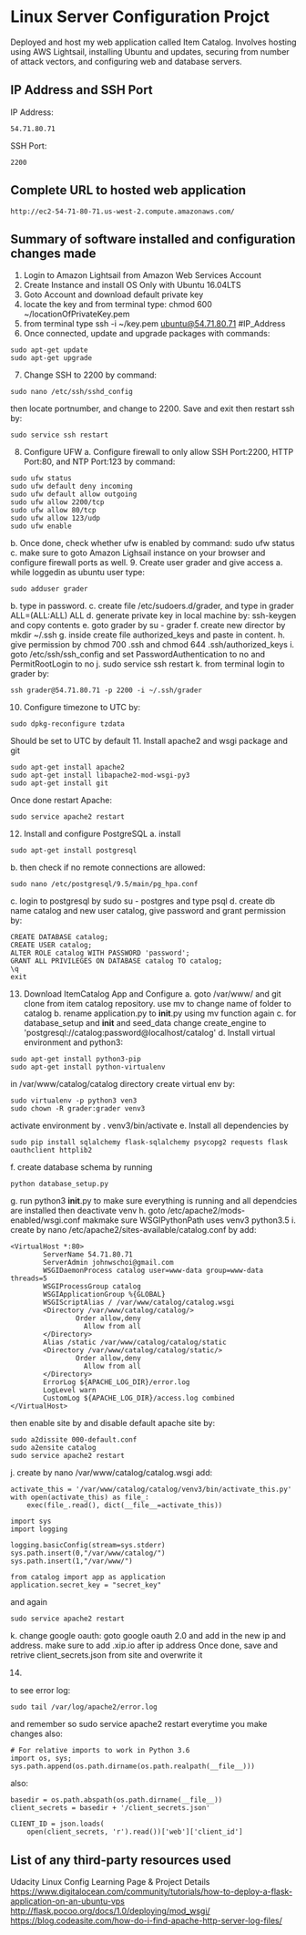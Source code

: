 # Linux Server Configuration Projct
Deployed and host my web application called Item Catalog. 
Involves hosting using AWS Lightsail, installing Ubuntu and updates, securing from number of attack vectors, and configuring web and database servers.

## IP Address and SSH Port

IP Address:
```
54.71.80.71
```

SSH Port:
```
2200
```

## Complete URL to hosted web application

```
http://ec2-54-71-80-71.us-west-2.compute.amazonaws.com/
```

## Summary of software installed and configuration changes made

1. Login to Amazon Lightsail from Amazon Web Services Account
2. Create Instance and install OS Only with Ubuntu 16.04LTS
3. Goto Account and download default private key 
4. locate the key and from terminal type: chmod 600 ~/locationOfPrivateKey.pem
5. from terminal type ssh -i ~/key.pem ubuntu@54.71.80.71 #IP_Address
6. Once connected, update and upgrade packages with commands:
```
sudo apt-get update
sudo apt-get upgrade
```
7. Change SSH to 2200 by command:
```
sudo nano /etc/ssh/sshd_config
```
then locate portnumber, and change to 2200. 
Save and exit then restart ssh by:
```
sudo service ssh restart
```
8. Configure UFW
a. Configure firewall to only allow SSH Port:2200, HTTP Port:80, and NTP Port:123 by command:
```
sudo ufw status
sudo ufw default deny incoming
sudo ufw default allow outgoing
sudo ufw allow 2200/tcp
sudo ufw allow 80/tcp
sudo ufw allow 123/udp
sudo ufw enable
```
b. Once done, check whether ufw is enabled by command: sudo ufw status 
c. make sure to goto Amazon Lighsail instance on your browser and configure firewall ports as well.
9. Create user grader and give access
a. while loggedin as ubuntu user type:
```
sudo adduser grader
```
b. type in password.
c. create file /etc/sudoers.d/grader, and type in grader ALL=(ALL:ALL) ALL
d. generate private key in local machine by: ssh-keygen and copy contents
e. goto grader by su - grader
f. create new director by mkdir ~/.ssh
g. inside create file authorized_keys and paste in content.
h. give permission by chmod 700 .ssh and chmod 644 .ssh/authorized_keys
i. goto /etc/ssh/ssh_config and set PasswordAuthentication to no and PermitRootLogin to no
j. sudo service ssh restart
k. from terminal login to grader by: 
```
ssh grader@54.71.80.71 -p 2200 -i ~/.ssh/grader
```
10. Configure timezone to UTC by: 
```
sudo dpkg-reconfigure tzdata
```
Should be set to UTC by default
11. Install apache2 and wsgi package and git
```
sudo apt-get install apache2
sudo apt-get install libapache2-mod-wsgi-py3
sudo apt-get install git
```
Once done restart Apache:
```
sudo service apache2 restart
```
12. Install and configure PostgreSQL
a. install
```
sudo apt-get install postgresql
```
b. then check if no remote connections are allowed:
```
sudo nano /etc/postgresql/9.5/main/pg_hpa.conf
```
c. login to postgresql by sudo su - postgres and type psql 
d. create db name catalog and new user catalog, give password and grant permission by:
```
CREATE DATABASE catalog;
CREATE USER catalog;
ALTER ROLE catalog WITH PASSWORD 'password';
GRANT ALL PRIVILEGES ON DATABASE catalog TO catalog;
\q
exit
```

13. Download ItemCatalog App and Configure
a. goto /var/www/ and git clone from item catalog repository. use mv to change name of folder to catalog
b. rename application.py to __init__.py using mv function again
c. for database_setup and __init__ and seed_data change create_engine to 'postgresql://catalog:password@localhost/catalog'
d. Install virtual environment and python3:
```
sudo apt-get install python3-pip
sudo apt-get install python-virtualenv
``` 
in /var/www/catalog/catalog directory create virtual env by:
```
sudo virtualenv -p python3 ven3
sudo chown -R grader:grader venv3
```
activate environment by . venv3/bin/activate
e. Install all dependencies by 
```
sudo pip install sqlalchemy flask-sqlalchemy psycopg2 requests flask oauthclient httplib2
```
f. create database schema by running 
```
python database_setup.py
```
g. run python3 __init__.py to make sure everything is running and all dependcies are installed then deactivate venv
h. goto /etc/apache2/mods-enabled/wsgi.conf makmake sure WSGIPythonPath uses venv3 python3.5
i. create by nano /etc/apache2/sites-available/catalog.conf by add:
```
<VirtualHost *:80>
        ServerName 54.71.80.71
        ServerAdmin johnwschoi@gmail.com
        WSGIDaemonProcess catalog user=www-data group=www-data threads=5
        WSGIProcessGroup catalog
        WSGIApplicationGroup %{GLOBAL}
        WSGIScriptAlias / /var/www/catalog/catalog.wsgi
        <Directory /var/www/catalog/catalog/>
                Order allow,deny
                  Allow from all
        </Directory>
        Alias /static /var/www/catalog/catalog/static
        <Directory /var/www/catalog/catalog/static/>
                Order allow,deny
                  Allow from all
        </Directory>
        ErrorLog ${APACHE_LOG_DIR}/error.log
        LogLevel warn
        CustomLog ${APACHE_LOG_DIR}/access.log combined
</VirtualHost>
```
then enable site by and disable default apache site by: 
```
sudo a2dissite 000-default.conf
sudo a2ensite catalog
sudo service apache2 restart
```
j. create by nano /var/www/catalog/catalog.wsgi add:
```
activate_this = '/var/www/catalog/catalog/venv3/bin/activate_this.py'
with open(activate_this) as file_:
    exec(file_.read(), dict(__file__=activate_this))

import sys
import logging

logging.basicConfig(stream=sys.stderr)
sys.path.insert(0,"/var/www/catalog/")
sys.path.insert(1,"/var/www/")

from catalog import app as application
application.secret_key = "secret_key"
```
and again
```
sudo service apache2 restart
```
k. change google oauth:
goto google oauth 2.0 and add in the new ip and address. 
make sure to add .xip.io after ip address
Once done, save and retrive client_secrets.json from site and overwrite it

14.
to see error log:
```
sudo tail /var/log/apache2/error.log
```
and remember so sudo service apache2 restart everytime you make changes
also: 
```
# For relative imports to work in Python 3.6
import os, sys; sys.path.append(os.path.dirname(os.path.realpath(__file__)))
```
also:
```
basedir = os.path.abspath(os.path.dirname(__file__))
client_secrets = basedir + '/client_secrets.json'

CLIENT_ID = json.loads(
    open(client_secrets, 'r').read())['web']['client_id']
```

## List of any third-party resources used
Udacity Linux Config Learning Page & Project Details
https://www.digitalocean.com/community/tutorials/how-to-deploy-a-flask-application-on-an-ubuntu-vps
http://flask.pocoo.org/docs/1.0/deploying/mod_wsgi/
https://blog.codeasite.com/how-do-i-find-apache-http-server-log-files/


